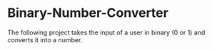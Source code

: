 # Binary-Number-Converter

The following project takes the input of a user in binary (0 or 1) and converts it into a number.
